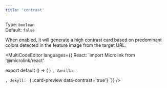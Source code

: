 ```yaml
---
title: 'contrast'
--- 
```


Type: `boolean`<br/>
Default: `false`

When enabled, it will generate a high contrast card based on predominant colors detected in the feature image from the target URL.

<MultiCodeEditor languages={{
  React: `import Microlink from '@microlink/react' 
  
export default () => (
  <Microlink
    url='https://www.instagram.com/p/BsMKPL2nDgX/'
    contrast
  />
)
`, Vanilla: `
<script>
  document.addEventListener('DOMContentLoaded', function (event) {
    microlink('a', { contrast: true })
  })
</script>
`, Jekyll: `
[](https://www.instagram.com/p/BsMKPL2nDgX/){:.card-preview data-contrast='true'}
`}} 
/>

<Figcaption children="The contrast mode has better accessibility ratio."  />

<Microlink url='https://www.instagram.com/p/BsMKPL2nDgX/' contrast />
<Microlink url='https://www.instagram.com/p/BsMKPL2nDgX/' contrast size='large' />
